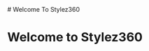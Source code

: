 <head>

  <meta charset="utf-8">
  <meta name="viewport" content="width=device-width, initial-scale=1, shrink-to-fit=no">  
  <link href="https://github.com/stylez360/stylez360.github.io/blob/main/ballet-one-page-free-web-template/css/animate.css" rel="stylesheet">

</head>
#                     Welcome To Stylez360


<h1>
  Welcome to Stylez360
  
 
